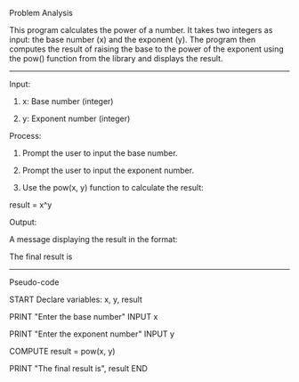 Problem Analysis

This program calculates the power of a number. It takes two integers as input: the base number (x) and the exponent (y). The program then computes the result of raising the base to the power of the exponent using the pow() function from the <cmath> library and displays the result.


---

Input:

1. x: Base number (integer)


2. y: Exponent number (integer)



Process:

1. Prompt the user to input the base number.


2. Prompt the user to input the exponent number.


3. Use the pow(x, y) function to calculate the result:



result = x^y

Output:

A message displaying the result in the format:

The final result is <result>


---

Pseudo-code

START
  Declare variables: x, y, result

  PRINT "Enter the base number"
  INPUT x

  PRINT "Enter the exponent number"
  INPUT y

  COMPUTE result = pow(x, y)

  PRINT "The final result is", result
END


